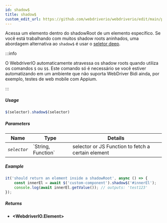 ```yaml
---
id: shadow$
title: shadow$
custom_edit_url: https://github.com/webdriverio/webdriverio/edit/main/packages/webdriverio/src/commands/element/shadow$.ts
---
```


Acessa um elemento dentro do shadowRoot de um elemento específico. Se você está trabalhando
com muitos shadow roots aninhados, uma abordagem alternativa ao `shadow$` é
usar o [seletor deep](https://webdriver.io/docs/selectors#deep-selectors).

:::info

O WebdriverIO automaticamente atravessa os shadow roots quando utiliza os comandos `$` ou `$$`.
Este comando só é necessário se você estiver automatizando em um ambiente que não
suporta WebDriver Bidi ainda, por exemplo, testes de web mobile com Appium.

:::

##### Usage

```js
$(selector).shadow$(selector)
```

##### Parameters

<table>
  <thead>
    <tr>
      <th>Name</th><th>Type</th><th>Details</th>
    </tr>
  </thead>
  <tbody>
    <tr>
      <td><code><var>selector</var></code></td>
      <td>`String, Function`</td>
      <td>selector or JS Function to fetch a certain element</td>
    </tr>
  </tbody>
</table>

##### Example

```js title="shadow$$.js"
it('should return an element inside a shadowRoot', async () => {
    const innerEl = await $('custom-component').shadow$('#innerEl');
    console.log(await innerEl.getValue()); // outputs: 'test123'
});
```

##### Returns

- **&lt;WebdriverIO.Element&gt;**
    